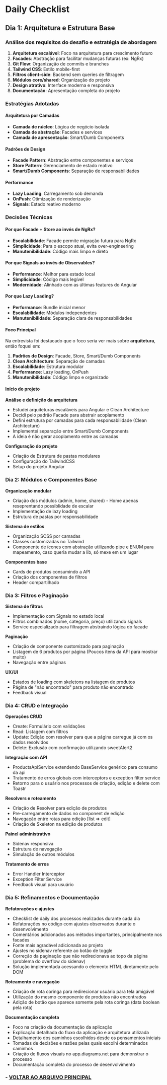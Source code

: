 # Daily Checklist

## Dia 1: Arquitetura e Estrutura Base
### **Análise dos requisitos do desafio e estratégia de abordagem**

1. **Arquitetura escalável**: Foco na arquitetura para crescimento futuro
2. **Facades**: Abstração para facilitar mudanças futuras (ex: NgRx)
3. **Git Flow**: Organização de commits e branches
4. **Tailwind CSS**: Estilo mobile-first
5. **Filtros client-side**: Backend sem queries de filtragem
6. **Módulos core/shared**: Organização do projeto
7. **Design atrativo**: Interface moderna e responsiva
8. **Documentação**: Apresentação completa do projeto

### Estratégias Adotadas

#### Arquitetura por Camadas
- **Camada de núcleo**: Lógica de negócio isolada
- **Camada de abstração**: Facades e services
- **Camada de apresentação**: Smart/Dumb Components

#### Padrões de Design
- **Facade Pattern**: Abstração entre componentes e serviços
- **Store Pattern**: Gerenciamento de estado reativo
- **Smart/Dumb Components**: Separação de responsabilidades

#### Performance
- **Lazy Loading**: Carregamento sob demanda
- **OnPush**: Otimização de renderização
- **Signals**: Estado reativo moderno

### Decisões Técnicas

#### Por que Facade + Store ao invés de NgRx?
- **Escalabilidade**: Facade permite migração futura para NgRx
- **Simplicidade**: Para o escopo atual, evita over-engineering
- **Manutenibilidade**: Código mais limpo e direto

#### Por que Signals ao invés de Observables?
- **Performance**: Melhor para estado local
- **Simplicidade**: Código mais legível
- **Modernidade**: Alinhado com as últimas features do Angular

#### Por que Lazy Loading?
- **Performance**: Bundle inicial menor
- **Escalabilidade**: Módulos independentes
- **Manutenibilidade**: Separação clara de responsabilidades


#### Foco Principal
Na entrevista foi destacado que o foco seria ver mais sobre **arquitetura**, então foquei em:
1. **Padrões de Design**: Facade, Store, Smart/Dumb Components
2. **Clean Architecture**: Separação de camadas
3. **Escalabilidade**: Estrutura modular
4. **Performance**: Lazy loading, OnPush
5. **Manutenibilidade**: Código limpo e organizado

#### Início do projeto
**Análise e definição da arquitetura**
  - Estudei arquiteturas escaláveis para Angular e Clean Architecture
  - Decidi pelo padrão Facade para abstrair acoplamento
  - Defini estrutura por camadas para cada responsabilidade (Clean Architecture) 
  - Implementei separação entre Smart/Dumb Components
  - A ideia é não gerar acoplamento entre as camadas

**Configuração do projeto**
  - Criação de Estrutura de pastas modulares
  - Configuração do TailwindCSS
  - Setup do projeto Angular

### Dia 2: Módulos e Componentes Base
**Organização modular**
  - Criação dos módulos (admin, home, shared) - Home apenas reseprentando possiblidade de escalar
  - Implementação de lazy loading 
  - Estrutura de pastas por responsabilidade

**Sistema de estilos**
  - Organização SCSS por camadas
  - Classes customizadas no Tailwind
  - Componente de ícones com abstração utilizando pipe e ENUM para mapeamento, caso queria mudar a lib, só mexe em um lugar

**Componentes base**
  - Cards de produtos consumindo a API
  - Criação dos componentes de filtros
  - Header compartilhado

### Dia 3: Filtros e Paginação
**Sistema de filtros**
  - Implementação com Signals no estado local
  - Filtros combinados (nome, categoria, preço) utilizando signals
  - Service especializado para filtragem abstraindo lógica do facade

**Paginação**
  - Criação de componente customizado para paginação
  - Listagem de 6 produtos por página (Poucos itens da API para mostrar muito)
  - Navegação entre páginas

**UX/UI**
  - Estados de loading com skeletons na listagem de produtos
  - Página de "não encontrado" para produto não encontrado
  - Feedback visual

### Dia 4: CRUD e Integração
**Operações CRUD**
  - Create: Formulário com validações
  - Read: Listagem com filtros
  - Update: Edição com resolver para que a página carregue já com os dados resolvidos
  - Delete: Exclusão com confirmação utilizando sweetAlert2

**Integração com API**
  - ProductsApiService extendendo BaseService genérico para consumo da api
  - Tratamento de erros globais com interceptors e exception filter service
  - Retorno para o usuário nos processos de criação, edição e delete com Toastr

**Resolvers e roteamento**
  - Criação de Resolver para edição de produtos
  - Pre-carregamento de dados no component de edição
  - Navegação entre rotas para edição [list => edit]
  - Criação de Skeleton na edição de produtos

**Painel administrativo**
  - Sidenav responsiva
  - Estrutura de navegação
  - Simulação de outros módulos

**Tratamento de erros**
  - Error Handler Interceptor
  - Exception Filter Service
  - Feedback visual para usuário

### Dia 5: Refinamentos e Documentação

**Refatorações e ajustes**
  - Checklist de daily dos processos realizados durante cada dia
  - Refatorações no código com ajustes observados durante o desenvolvimento
  - Comentários adicionados aos métodos importantes, principalmente nos facades
  - Fonte mais agradável adicionada ao projeto
  - Ajustes no sidenav referente ao botão de toggle
  - Correção da paginação que não redirecionava ao topo da página (problema do overflow do sidenav)
  - Solução implementada acessando o elemento HTML diretamente pelo DOM

**Roteamento e navegação**
  - Criação de rota coringa para redirecionar usuário para tela amigável
  - Utilização do mesmo componente de produtos não encontrados
  - Adição de botão que aparece somente pela rota coringa (data boolean pela rota)

**Documentação completa**
  - Foco na criação da documentação da aplicação
  - Explicação detalhada do fluxo da aplicação e arquitetura utilizada
  - Detalhamento dos caminhos escolhidos desde os pensamentos iniciais
  - Tomadas de decisões e razões pelas quais escolhi determinados caminhos
  - Criação de fluxos visuais no app.diagrams.net para demonstrar o processo
  - Documentação completa do processo de desenvolvimento



### - [VOLTAR AO ARQUIVO PRINCIPAL](../../README.md)